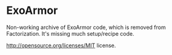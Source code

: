 ExoArmor
========

Non-working archive of ExoArmor code, which is removed from Factorization. It's missing much setup/recipe code.

http://opensource.org/licenses/MIT license.
